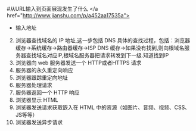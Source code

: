 #<a>从URL输入到页面展现发生了什么
</a href="http://www.jianshu.com/p/a452aa17535a">
-  输入地址
2. 浏览器查找域名的 IP 地址,这一步包括 DNS 具体的查找过程，包括：浏览器缓存->系统缓存->路由器缓存->ISP DNS 缓存->如果没有找到,则向根域名服务器查找域名对应IP,根域名服务器把请求转发到下一级.知道找到IP
3. 浏览器向 web 服务器发送一个 HTTP或者HTTPS 请求
4. 服务器的永久重定向响应
5. 浏览器跟踪重定向地址
6. 服务器处理请求
7. 服务器返回一个 HTTP 响应
8. 浏览器显示 HTML
9. 浏览器发送请求获取嵌入在 HTML 中的资源（如图片、音频、视频、CSS、JS等等）
10. 浏览器发送异步请求

